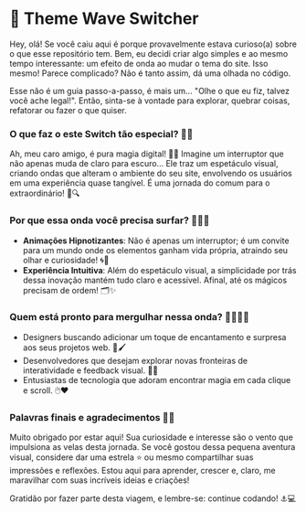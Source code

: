 # 🌊 Theme Wave Switcher
Hey, olá! Se você caiu aqui é porque provavelmente estava curioso(a) sobre o que esse repositório tem. Bem, eu decidi criar algo simples e ao mesmo tempo interessante: um efeito de onda ao mudar o tema do site. Isso mesmo! Parece complicado? Não é tanto assim, dá uma olhada no código.

Esse não é um guia passo-a-passo, é mais um... "Olhe o que eu fiz, talvez você ache legal!". Então, sinta-se à vontade para explorar, quebrar coisas, refatorar ou fazer o que quiser.

### O que faz o este Switch tão especial? 🤔💭

Ah, meu caro amigo, é pura magia digital! 🎩✨ Imagine um interruptor que não apenas muda de claro para escuro... Ele traz um espetáculo visual, criando ondas que alteram o ambiente do seu site, envolvendo os usuários em uma experiência quase tangível. É uma jornada do comum para o extraordinário! 🌌🔍

### Por que essa onda você precisa surfar? 🌊🏄‍♂️

- **Animações Hipnotizantes**: Não é apenas um interruptor; é um convite para um mundo onde os elementos ganham vida própria, atraindo seu olhar e curiosidade! 🌀👀
- **Experiência Intuitiva**: Além do espetáculo visual, a simplicidade por trás dessa inovação mantém tudo claro e acessível. Afinal, até os mágicos precisam de ordem! 🗂️✨

### Quem está pronto para mergulhar nessa onda? 🏊‍♂️👩‍💻

- Designers buscando adicionar um toque de encantamento e surpresa aos seus projetos web. 🎨🖌️
- Desenvolvedores que desejam explorar novas fronteiras de interatividade e feedback visual. 🚀🔭
- Entusiastas de tecnologia que adoram encontrar magia em cada clique e scroll. 🖱️❤️

### Palavras finais e agradecimentos 💌👋

Muito obrigado por estar aqui! Sua curiosidade e interesse são o vento que impulsiona as velas desta jornada. Se você gostou dessa pequena aventura visual, considere dar uma estrela ⭐ ou mesmo compartilhar suas impressões e reflexões. Estou aqui para aprender, crescer e, claro, me maravilhar com suas incríveis ideias e criações!

Gratidão por fazer parte desta viagem, e lembre-se: continue codando! ⚓💻